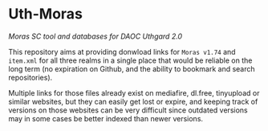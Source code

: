 # Uth-Moras
*Moras SC tool and databases for DAOC Uthgard 2.0* 

This repository aims at providing donwload links for `Moras v1.74` and `item.xml` for all three realms in a single place that would be reliable on the long term (no expiration on Github, and the ability to bookmark and search repositories).

Multiple links for those files already exist on mediafire, dl.free, tinyupload or similar websites, but they can easily get lost or expire, and keeping track of versions on those websites can be very difficult since outdated versions may in some cases be better indexed than newer versions.
